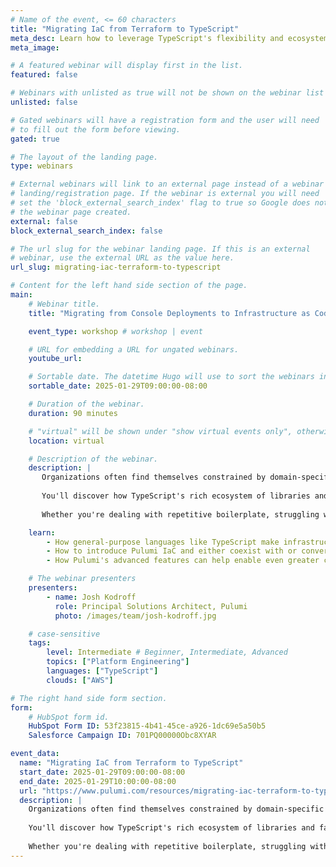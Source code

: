 ```yaml
---
# Name of the event, <= 60 characters
title: "Migrating IaC from Terraform to TypeScript"
meta_desc: Learn how to leverage TypeScript's flexibility and ecosystem to simplify your infrastructure code and streamline cloud operations.
meta_image:

# A featured webinar will display first in the list.
featured: false

# Webinars with unlisted as true will not be shown on the webinar list
unlisted: false

# Gated webinars will have a registration form and the user will need
# to fill out the form before viewing.
gated: true

# The layout of the landing page.
type: webinars

# External webinars will link to an external page instead of a webinar
# landing/registration page. If the webinar is external you will need
# set the 'block_external_search_index' flag to true so Google does not index
# the webinar page created.
external: false
block_external_search_index: false

# The url slug for the webinar landing page. If this is an external
# webinar, use the external URL as the value here.
url_slug: migrating-iac-terraform-to-typescript

# Content for the left hand side section of the page.
main:
    # Webinar title.
    title: "Migrating from Console Deployments to Infrastructure as Code"

    event_type: workshop # workshop | event

    # URL for embedding a URL for ungated webinars.
    youtube_url: 

    # Sortable date. The datetime Hugo will use to sort the webinars in date order.
    sortable_date: 2025-01-29T09:00:00-08:00

    # Duration of the webinar.
    duration: 90 minutes

    # "virtual" will be shown under "show virtual events only", otherwise shown as City, State (seattle, wa)
    location: virtual

    # Description of the webinar.
    description: |
       Organizations often find themselves constrained by domain-specific languages when managing cloud infrastructure, leading to complex workarounds and maintenance challenges. This workshop demonstrates how transitioning to a general-purpose programming language can transform your infrastructure management, making common tasks more intuitive and maintainable.
       
       You'll discover how TypeScript's rich ecosystem of libraries and familiar syntax can simplify everything from dynamic resource creation to complex configuration management. Through practical examples, we'll explore strategies for gradually migrating existing infrastructure code while maintaining operational stability.
       
       Whether you're dealing with repetitive boilerplate, struggling with complex state management, or seeking more flexibility in your infrastructure automation, you'll learn how to leverage TypeScript's capabilities to build more elegant and powerful infrastructure solutions that scale with your organization's needs.

    learn:
        - How general-purpose languages like TypeScript make infrastructure management easier compared to domain-specific languages like HCL and YAML
        - How to introduce Pulumi IaC and either coexist with or convert your existing Terraform code
        - How Pulumi's advanced features can help enable even greater capabilities for your organization to keep teams moving fast, securely

    # The webinar presenters
    presenters:
        - name: Josh Kodroff 
          role: Principal Solutions Architect, Pulumi
          photo: /images/team/josh-kodroff.jpg

    # case-sensitive
    tags:
        level: Intermediate # Beginner, Intermediate, Advanced
        topics: ["Platform Engineering"]
        languages: ["TypeScript"]
        clouds: ["AWS"]

# The right hand side form section.
form:
    # HubSpot form id.
    HubSpot Form ID: 53f23815-4b41-45ce-a926-1dc69e5a50b5
    Salesforce Campaign ID: 701PQ00000Obc8XYAR

event_data:
  name: "Migrating IaC from Terraform to TypeScript"
  start_date: 2025-01-29T09:00:00-08:00
  end_date: 2025-01-29T10:00:00-08:00
  url: "https://www.pulumi.com/resources/migrating-iac-terraform-to-typescript/"
  description: |
    Organizations often find themselves constrained by domain-specific languages when managing cloud infrastructure, leading to complex workarounds and maintenance challenges. This workshop demonstrates how transitioning to a general-purpose programming language can transform your infrastructure management, making common tasks more intuitive and maintainable.
    
    You'll discover how TypeScript's rich ecosystem of libraries and familiar syntax can simplify everything from dynamic resource creation to complex configuration management. Through practical examples, we'll explore strategies for gradually migrating existing infrastructure code while maintaining operational stability.
    
    Whether you're dealing with repetitive boilerplate, struggling with complex state management, or seeking more flexibility in your infrastructure automation, you'll learn how to leverage TypeScript's capabilities to build more elegant and powerful infrastructure solutions that scale with your organization's needs.
---
```

